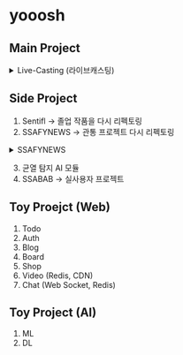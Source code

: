 # yooosh

## Main Project

<details>
<summary>Live-Casting (라이브캐스팅) </summary>

        "크리에이터가 팬들과 실시간으로 소통하며 자신의 상품을 판매하고, 특별 이벤트를 통해 팬덤을 강화할 수 있는 MSA 기반의 인터랙티브 방송 플랫폼"

        ## 페르소나 (Persona)
        이 프로젝트의 주요 사용자는 다음과 같이 정의할 수 있습니다.

        1. 크리에이터 '코코' (Creator Coco) 👩‍🎨
        목표: 자신의 채널에서 라이브 방송을 통해 팬들과 소통하고 싶어 합니다. 방송 중에 직접 디자인한 굿즈를 판매(라이브 커머스)하거나, 깜짝 이벤트를 열어 팬들에게 특별한 경험을 선물하고 싶어 합니다.

        주요 활동:

        라이브 방송 시작 및 종료

        방송 중 실시간 채팅으로 팬들과 소통

        VOD(다시보기) 영상에 달린 '좋아요' 수 확인

        자신을 '구독'한 팬 목록 확인

        라이브 중 "선착순 100명 한정판 굿즈 판매" 이벤트 시작

        2. 열혈팬 '레니' (Passionate Fan Lenny) 👨‍💻
        목표: 좋아하는 크리에이터 '코코'의 라이브 방송을 놓치지 않고 시청하는 것이 중요합니다. 방송에 적극적으로 참여(채팅, 좋아요)하고, 크리에이터가 진행하는 특별 이벤트에 참여하여 한정판 굿즈를 구매하고 싶어 합니다.

        주요 활동:

        고화질의 라이브 스트리밍 시청

        실시간 채팅 참여 및 '좋아요' 클릭

        크리에이터 채널 '구독'

        선착순 이벤트 시작 시, 빠르게 구매 버튼 클릭

        3. 플랫폼 엔지니어 '제이' (Platform Engineer Jay) 🛠️
        목표: 플랫폼이 안정적으로 운영되도록 시스템을 구축하고 관리합니다. 수많은 마이크로서비스들의 상태를 한눈에 파악하고, 특정 서비스에 장애가 발생해도 전체 시스템에 영향이 가지 않도록 견고하게 설계해야 합니다.

        주요 활동:

        새로운 기능(마이크로서비스)을 개발하고 K8s에 배포

        Prometheus와 Grafana 대시보드로 시스템 전반의 헬스 체크

        ELK 스택으로 모든 서비스의 로그를 중앙에서 검색 및 분석

        Istio를 통해 서비스 간 트래픽 제어 및 장애 전파 방지

        ## 요구사항 (Requirements)
        요청하신 기술 스택이 각 요구사항에 어떻게 사용되는지 함께 명시했습니다.

        기능 요구사항 (Functional Requirements)
        [필수] 동영상 '좋아요' 기능

        사용자는 라이브 방송 또는 VOD 영상에 '좋아요'를 누를 수 있다.

        '좋아요' 수는 실시간으로 집계되어 표시된다.

        사용 기술:

        React: '좋아요' 버튼 UI

        API Gateway: '좋아요' 요청 라우팅

        Spring Boot (Interaction Service): '좋아요' 요청 처리 로직

        Kafka: '좋아요' 클릭 이벤트를 비동기적으로 발행(Publish)

        Redis: 영상별 '좋아요' 카운트를 빠르게 집계 (Caching & Counter)

        NoSQL (e.g., MongoDB): '좋아요' 이벤트 로그 저장

        [필수] 크리에이터 '구독' 기능

        사용자는 특정 크리에이터 채널을 '구독'할 수 있다.

        구독 발생 시 크리에이터에게 알림이 간다.

        사용 기술:

        RDB (e.g., MySQL): 사용자-크리에이터 간의 구독 관계를 트랜잭션으로 안전하게 저장

        Kafka: '구독' 이벤트를 발행하여 알림 서비스 등 다른 서비스에 전파

        Spring Boot (User Service, Notification Service): 구독 로직 및 알림 처리

        [필수] 실시간 채팅 기능

        라이브 방송 중 모든 참여자는 실시간으로 메시지를 주고받을 수 있다.

        사용 기술:

        React: 채팅 UI

        WebSocket & Spring Boot (Chat Service): 클라이언트와 실시간 양방향 통신

        Kafka: 대규모 채팅 메시지를 안정적으로 중계하는 메시지 큐 역할

        NoSQL (e.g., Cassandra): 대용량 채팅 로그를 쓰기 성능 저하 없이 저장

        [필수] 선착순 이벤트 처리 기능

        크리에이터가 라이브 중 "선착순 N명" 이벤트를 시작할 수 있다.

        수만 명의 동시 요청이 발생해도 정확하게 선착순 N명만 처리해야 한다.

        사용 기술:

        Redis: Single-Threaded 특성과 **Atomic-Operation (INCR 명령어)**을 활용하여 동시성 문제를 해결하고 공정한 선착순 처리 구현

        Kafka: 이벤트 참여 요청을 큐에 저장하여 순차적으로 처리하고, 당첨자에게 알림을 보내는 등 후속 처리를 위해 이벤트 발행

        Spring Boot (Event Service): 이벤트 로직 처리

        기타 기능

        라이브 스트리밍 및 VOD 제공

        사용 기술:

        Cloud (Object Storage): 원본 영상 및 VOD 파일 저장

        CDN: 전 세계 사용자에게 지연 없이 영상을 전송

        비기능 요구사항 (Non-Functional Requirements)
        아키텍처: 모든 기능은 독립적으로 개발/배포/확장 가능한 **마이크로서비스 아키텍처(MSA)**로 구성한다. (Spring Boot)

        인프라 및 배포: 모든 서비스는 컨테이너화(Docker)하여 클라우드(AWS, GCP 등) 환경의 쿠버네티스(K8s) 클러스터 위에서 동작한다.

        안정성 및 장애 격리:

        특정 서비스의 장애가 다른 서비스로 전파되는 것을 막는다. (Istio의 Circuit Breaker, Hystrix는 현재 유지보수 모드이므로 Istio나 Resilience4j로 대체 학습 가능)

        모든 외부 요청은 API Gateway를 통해 들어오며, 인증/인가 및 라우팅을 처리한다.

        관측 가능성 (Observability):

        모든 마이크로서비스의 로그는 중앙에서 수집 및 분석/시각화한다. (ELK Stack: Elasticsearch, Logstash, Kibana)

        K8s 클러스터와 각 서비스의 CPU, Memory, Latency 등 시스템 메트릭을 실시간으로 수집하고 모니터링한다. (Prometheus, Grafana)

        서비스 간의 호출 관계와 흐름을 추적한다. (Istio)

        데이터 관리:

        서비스의 특성에 맞게 관계형 DB와 NoSQL DB를 혼용하여 사용한다(Polyglot Persistence). (RDB, NoSQL, 분산 DB)

</details>



## Side Project
1. Sentifl -> 졸업 작품을 다시 리펙토링
2. SSAFYNEWS -> 관통 프로젝트 다시 리펙토링 
<details>
<summary>SSAFYNEWS</summary>


![SSAFYNEWS.png](attachment:24052c16-8484-47db-bf1f-6b1ea23b6339:SSAFYNEWS.png)

# 개요

### 기간

2025.05.22 - 2025.05.27

### 인원

2명

### 사용한 주요 기술

- Vue.js
- Django
- PostgreSQL
- Docker
- Kafka
- Elasticsearch
- Ollama

### Github 저장소

[GitHub - Yoo-SeungHyeon/SSAFY-1st-half-pjt: SSAFY 1학기 최종 관통 프로젝트](https://github.com/Yoo-SeungHyeon/SSAFY-1st-half-pjt)

# 배경

삼성 SW AI 아카데미에서 1학기에 배운 기술들을 사용해보고자 진행한 프로젝트

# 목표

많은 뉴스를 보기 쉽게 가공하여 사용자에 맞는 뉴스를 추천해주는 서비스

# 설계

## SRS (Software Requirements Specification)

[SRS - SSAFYNEWS](https://www.notion.so/SRS-SSAFYNEWS-20a6f535e08a801eae5ac58bb48cee66?pvs=21) 

### 기술 선정 이유

- Kafka : Docker를 활용한 Zookeeper없는 브로커를 경험해보기 위해 사용하였습니다.
- Elasticsearch : 검색에 자동완성, 유사 검색어 기능을 제공하기 위해 도입하였습니다.
- PostgreSQL : pgvector를 통해 유사 기사를 코사인 유사도로 제공하기 위해 도입하였습니다.
- Ollama : Open AI API를 제공 받았으나, 추후 배포와 비용 절감을 위해 Ollama를 사용했습니다.

# 담당 역할 및 기여

### 역할

Full Stack

### 기여

분석을 제외한 데이터 수집, 전처리, WEB, 검색기능 등을 구현하였습니다.

또한 팀장으로서 문서작업 보고서 작성, 발표를 맡았습니다.

### 상세 내용

Vue.js를 컴포넌트 단위로 설계하고, 페이지를 구분한 후, 해당 페이지에 사용할 컴포넌트와 Pinia를 세팅하였습니다. 

그리고 API 연결이 끝난 후, 디자인을 수정할 때 바이브 코딩을 적용하였습니다.

DRF를 통해 RESTful API를 설계하였습니다.

Ollama를 통해 로컬에서 동작하는 챗봇을 만들었습니다.

Docker Compose를 통해 Ollama 까지 Docker로 구성하였습니다.

Elasticsearch로 자동완성과 유사 검색어 기능을 구현하였습니다.

# 구현 과정에 발생한 문제 및 해결

### 발생한 문제 1 (localhost URL로 인한 라우팅 문제)

![image.png](attachment:c208b78b-ee2c-4977-9bcd-701f68473ce1:image.png)

docker compose로 front와 back 컨테이너를 동시에 올렸을 때, browser에서 back 컨테이너를 찾지 못하는 문제가 발생하였습니다. 그 원인은 browser 입장에서 back은 [localhost:8000](http://localhost:8000) 경로에 존재하지만, front 입장에서는 같은 네트워크 이므로 컨테이너 명으로 접근하여야 했습니다. 그래서 back:8000 경로로 접근해야 통신이 가능했습니다.

해당 문제는 네트워크를 host로 바꾸는 방법도 있으나 근본적인 해결책이 되지는 못했습니다.

이를 Nginx를 통해 해결하고자 하였고 그 결과 절대 경로가 아닌 상대 경로로 해결할 수 있음을 알았습니다.

기존의 .env에는 ‘VITE_API_BASE_URL=jhttp://localhost:8000’ 또는 ‘VITE_API_BASE_URL=http://back:8000’ 이렇게 절대 경로로 구성하였으나 이를 ‘VITE_API_BASE_URL=/api’ 이런 방식으로 구성하면 앞에 자동으로 소스 경로를 붙여서 경로 요청을 한다는 사실을 알았습니다. 이를 통해 nginx에서 /api 요청은 back으로 요청이 가도록 라우팅을 처리햇고 그 결과 문제없이 동작한다는 사실을 알았습니다.

![image.png](attachment:88cc4ee4-9c0c-41d2-8b7a-5930967c8bfa:image.png)

![image.png](attachment:26d20e1c-6a72-4bf1-a58c-258d4240dcb4:image.png)

### 발생한 문제 2 (Build 문제)

Front를 배포할 때 최적화와 용량 축소를 위해 Build를 통해 dist 폴더를 배포하는 방식을 채택했습니다. 하지만 해당 방식을 build 과정에 환경 변수가 하드코딩 된다는 사실을 깨달았습니다.

build를 진행하면 dist 폴더에 다음과 같은 파일이 존재합니다.

![image.png](attachment:1ee5c594-434e-44bc-8045-fb4e745d1d0e:image.png)

경로 부분을 자세히 확인하면 기존의 환경변수 처리가 모두 하드코딩 되어있음을 확인할 수 있습니다.

![image.png](attachment:cad9899b-54df-4234-9597-15a48eabaa80:image.png)

이 때문에 container를 만들 때 args 옵션이나 environments 옵션이 적용되지 않았고, 해당 옵션들을 활용하려면 node.js를 통해 배포하는 등 사전 build를 진행하지 않는 방식으로 해야 한다는 사실을 알게 되었습니다.

# 데모 및 시연 영상

### 발표 자료

[SSAFY_1학기_관통프로젝트.pdf](attachment:ecaf58b4-0f56-4940-ae6f-2f93bb444c90:SSAFY_1학기_관통프로젝트.pdf)

### 참고 스크린샷

메인 페이지

![image.png](attachment:34aabd4c-5ad5-4cc6-840e-c5e4e7caa80d:image.png)

카테고리 필터링

![image.png](attachment:bc082b39-a27f-4e5e-8012-1d4cfd6fc77e:image.png)

추천순 정렬

![image.png](attachment:14699883-85f3-4f93-a14c-5c9eda6982be:image.png)

상세 페이지 및 유사 기사 추천

![image.png](attachment:f002cdad-6163-443c-8b93-36be4bd20456:image.png)

상세 페이지 좋아요 및 댓글

![image.png](attachment:74fbfac5-0352-41a5-a1ce-9d5b354245ec:image.png)

로그인 / 회원가입

![image.png](attachment:13b0d7b2-2ab7-4521-8876-680aa502ad4d:image.png)

![image.png](attachment:d514bf51-2698-4301-8645-db86dbe7dc3b:image.png)

대시보드

![image.png](attachment:3612ac9f-5f04-464a-ac58-f423a2af6282:image.png)

![image.png](attachment:6fc15007-306c-4e55-a5f2-e6dcd55c9af7:image.png)

![image.png](attachment:876662ba-ee14-438c-82e9-3b7a46cf86de:image.png)

검색창

![image.png](attachment:4ebb50bc-0c21-46fe-a184-6edd60379817:image.png)

![image.png](attachment:586b16e6-7caf-49f8-b646-63f36e121193:image.png)

![image.png](attachment:a9026935-f5c4-48a7-bb1f-7f3566a7aeb1:image.png)

AI 챗봇 기능

![image.png](attachment:e1304a96-9758-40d2-9f50-b101b0e78f59:image.png)

Swagger API 구조

![image.png](attachment:65a52f66-b741-417a-80b4-0b4b3cbc7658:image.png)

![image.png](attachment:f7b74769-9f93-4da8-aa9d-0fd8f8799454:image.png)

RSS 수집

![image.png](attachment:53a8d654-bdc7-4a10-9c72-4ef7dd247605:image.png)

Consumer 전처리 및 적재

![image.png](attachment:b49e36a4-8567-4260-8623-8872f0de9a16:image.png)

Ollama를 활용한 Local AI

![image.png](attachment:4b5ef65d-b254-4579-908b-3835d50fcede:image.png)

Elasticsearch Indexing

![image.png](attachment:44d05712-d421-4b0c-93eb-288877a442aa:image.png)

### 시연 영상

![시연영상.gif](attachment:f536a494-8b22-4d6b-ad33-861e46669f72:시연영상.gif)

# 회고

### 깨달은 점

### 아쉬운 점 및 개선 방안

1. 한글 검색어 자동완성 기능

한글의 경우 한 글자가 완성되기 전까지는 어떤 글자인지 몰라 자동완성이 제대로 동작하지 않았습니다.

이를 위해 Event 발생마다, 또는 자음 모음 단위로 자동완성 기능을 구현하였으나 제대로 동작하지 않아 아쉬움이 남습니다.

1. 배포 최적화

front는 build하면 하드코딩 되는 문제 때문에 최적화를 진행하지 못했고, back의 경우에도 모든 라이브러리를 전부 docker 이미지에 build하게 되면서 컨테이너의 무게가 심하게 무거워 자원의 낭비가 너무 심했습니다.

![image.png](attachment:89666817-6365-4c4b-b456-5dd0741ddb57:image.png)

이를 copy 최소화, 의존성(requirements.txt) 관리 등으로 해결했으면 좋았을 거 같습니다.

1. build 최적화

원인을 모르겠으나, 최초 빌드시 build 시간이 약 1시간 40분이 소요되었습니다.

![image.png](attachment:d5c1a5a7-a7d9-45c3-ab32-011d8ef63d07:image.png)

직관적으로는 spark와 airflow, hadoop등 무거운 이미지가 많아서 그렇다고 파악하였으나, 해당 문제를 좀 더 고민하여 해결했으면 좋았을 거 같습니다.

</details>

3. 균열 탐지 AI 모듈
4. SSABAB -> 실사용자 프로젝트


## Toy Proejct (Web)
1. Todo
2. Auth
3. Blog
4. Board
5. Shop
6. Video (Redis, CDN)
7. Chat (Web Socket, Redis)


## Toy Project (AI)
1. ML
2. DL